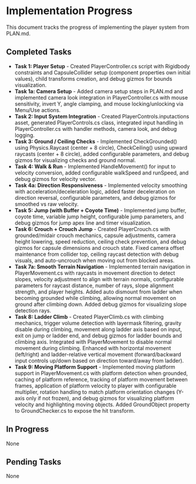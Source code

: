 # Implementation Progress

This document tracks the progress of implementing the player system from PLAN.md.

## Completed Tasks

- **Task 1: Player Setup** - Created PlayerController.cs script with Rigidbody constraints and CapsuleCollider setup (component properties own initial values), child transforms creation, and debug gizmos for bounds visualization.
- **Task 1a: Camera Setup** - Added camera setup steps in PLAN.md and implemented camera look integration in PlayerController.cs with mouse sensitivity, invert Y, angle clamping, and mouse locking/unlocking via Menu/Use actions.
- **Task 2: Input System Integration** - Created PlayerControls.inputactions asset, generated PlayerControls.cs class, integrated input handling in PlayerController.cs with handler methods, camera look, and debug logging.
- **Task 3: Ground / Ceiling Checks** - Implemented CheckGrounded() using Physics.Raycast (center + 8 circle), CheckCeiling() using upward raycasts (center + 8 circle), added configurable parameters, and debug gizmos for visualizing checks and ground normal.
- **Task 4: Walk & Run** - Implemented HandleMovement() for input to velocity conversion, added configurable walkSpeed and runSpeed, and debug gizmos for velocity vector.
- **Task 4a: Direction Responsiveness** - Implemented velocity smoothing with acceleration/deceleration logic, added faster deceleration on direction reversal, configurable parameters, and debug gizmos for smoothed vs raw velocity.
- **Task 5: Jump (with Buffer + Coyote Time)** - Implemented jump buffer, coyote time, variable jump height, configurable jump parameters, and debug gizmos for jump apex line and timer visualization.
- **Task 6: Crouch + Crouch Jump** - Created PlayerCrouch.cs with grounded/midair crouch mechanics, capsule adjustments, camera height lowering, speed reduction, ceiling check prevention, and debug gizmos for capsule dimensions and crouch state. Fixed camera offset maintenance from collider top, ceiling raycast detection with debug visuals, and auto-uncrouch when moving out from blocked areas.
- **Task 7a: Smooth Terrain Navigation** - Implemented terrain navigation in PlayerMovement.cs with raycasts in movement direction to detect slopes, velocity adjustment to align with terrain normals, configurable parameters for raycast distance, number of rays, slope alignment strength, and player heights. Added auto dismount from ladder when becoming grounded while climbing, allowing normal movement on ground after climbing down. Added debug gizmos for visualizing slope detection rays.
 - **Task 8: Ladder Climb** - Created PlayerClimb.cs with climbing mechanics, trigger volume detection with layermask filtering, gravity disable during climbing, movement along ladder axis based on input, exit on jump or ladder end, and debug gizmos for ladder bounds and climbing axis. Integrated with PlayerMovement to disable normal movement during climbing. Enhanced with horizontal movement (left/right) and ladder-relative vertical movement (forward/backward input controls up/down based on direction toward/away from ladder).
 - **Task 9: Moving Platform Support** - Implemented moving platform support in PlayerMovement.cs with platform detection when grounded, caching of platform reference, tracking of platform movement between frames, application of platform velocity to player with configurable multiplier, rotation handling to match platform orientation changes (Y-axis only if not frozen), and debug gizmos for visualizing platform velocity and highlighting moving objects. Added GroundObject property to GroundChecker.cs to expose the hit transform.

## In Progress

None

## Pending Tasks

None
